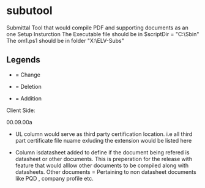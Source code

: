 subutool
========

Submittal Tool that would compile PDF and supporting documents as an one 
Setup Insturction
The Executable file should be in $scriptDir = "C:\Sbin" 
The om1.ps1 should be in folder "X:\ELV-Subs"

Legends
-------
* = Change
- = Deletion
+ = Addition


Client Side:

00.09.00a

* UL column would serve as third party certification location. i.e all third part certificate file nuame exluding the extension would be listed here
+ Column isdatasheet added to define if the document being refered is datasheet or other documents. This is preperation for the release with feature that would alllow other documents to be compiled along with datasheets. Other documents = Pertaining to non datasheet documents like PQD , company profile etc.
